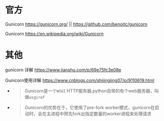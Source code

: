 
# 官方

Gunicorn https://gunicorn.org/ || https://github.com/benoitc/gunicorn

Gunicorn https://en.wikipedia.org/wiki/Gunicorn

# 其他

gunicorn 详解 https://www.jianshu.com/p/69e75fc3e08e

Gunicorn使用详解 https://www.cnblogs.com/shijingjing07/p/9110619.html
- > Gunicorn是一个`WSGI` HTTP服务器,python自带的有个web服务器，叫做`wsgiref`
- > Gunicorn的优势在于，它使用了pre-fork worker模式，gunicorn在启动时，会在主进程中预先fork出指定数量的worker进程来处理请求
